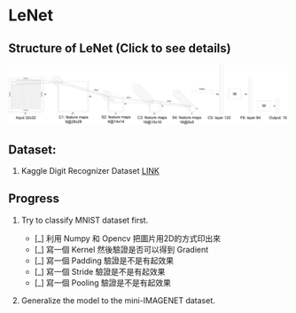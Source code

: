 # LeNet

## Structure of LeNet (Click to see details)
![Structure of LeNet](https://github.com/Ratherman/AI/blob/main/DeepLearning/HW3/imgs/Structure_LeNet5.png)

## Dataset:
1. Kaggle Digit Recognizer Dataset [LINK](https://www.kaggle.com/c/digit-recognizer/data)

## Progress
1. Try to classify MNIST dataset first.
    * [_] 利用 Numpy 和 Opencv 把圖片用2D的方式印出來
    * [_] 寫一個 Kernel 然後驗證是否可以得到 Gradient
    * [_] 寫一個 Padding 驗證是不是有起效果
    * [_] 寫一個 Stride 驗證是不是有起效果
    * [_] 寫一個 Pooling 驗證是不是有起效果

2. Generalize the model to the mini-IMAGENET dataset.